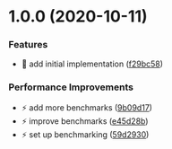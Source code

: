 # 1.0.0 (2020-10-11)


### Features

* 🎸 add initial implementation ([f29bc58](https://github.com/streamich/fastest-json-copy/commit/f29bc58f154731cc9829b0664daef435873d46f3))


### Performance Improvements

* ⚡️ add more benchmarks ([9b09d17](https://github.com/streamich/fastest-json-copy/commit/9b09d17f602a6f04cf325e8623e25a3de9ad7a6c))
* ⚡️ improve benchmarks ([e45d28b](https://github.com/streamich/fastest-json-copy/commit/e45d28bc9513360f6895e5637a0634281365a276))
* ⚡️ set up benchmarking ([59d2930](https://github.com/streamich/fastest-json-copy/commit/59d2930adc570ed53b7167a42bd8d0b175f14c24))
